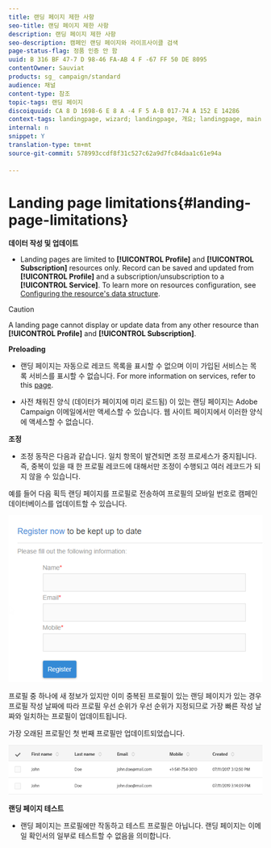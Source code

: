 ```yaml
---
title: 랜딩 페이지 제한 사항
seo-title: 랜딩 페이지 제한 사항
description: 랜딩 페이지 제한 사항
seo-description: 캠페인 랜딩 페이지와 라이프사이클 검색
page-status-flag: 정품 인증 안 함
uuid: B 316 BF 47-7 D 98-46 FA-AB 4 F -67 FF 50 DE 8095
contentOwner: Sauviat
products: sg_ campaign/standard
audience: 채널
content-type: 참조
topic-tags: 랜딩 페이지
discoiquuid: CA 8 D 1698-6 E 8 A -4 F 5 A-B 017-74 A 152 E 14286
context-tags: landingpage, wizard; landingpage, 개요; landingpage, main
internal: n
snippet: Y
translation-type: tm+mt
source-git-commit: 578993ccdf8f31c527c62a9d7fc84daa1c61e94a

---
```



# Landing page limitations{#landing-page-limitations}

**데이터 작성 및 업데이트**

* Landing pages are limited to **[!UICONTROL Profile]** and **[!UICONTROL Subscription]** resources only. Record can be saved and updated from **[!UICONTROL Profile]** and a subscription/unsubscription to a **[!UICONTROL Service]**.
To learn more on resources configuration, see [Configuring the resource's data structure](../../developing/using/configuring-the-resource-s-data-structure.md).

>[!CAUTION]
>
> A landing page cannot display or update data from any other resource than **[!UICONTROL Profile]** and **[!UICONTROL Subscription]**.

**Preloading**

* 랜딩 페이지는 자동으로 레코드 목록을 표시할 수 없으며 이미 가입된 서비스는 목록 서비스를 표시할 수 없습니다. For more information on services, refer to this [page](../../audiences/using/creating-a-service.md).

* 사전 채워진 양식 (데이터가 페이지에 미리 로드됨) 이 있는 랜딩 페이지는 Adobe Campaign 이메일에서만 액세스할 수 있습니다. 웹 사이트 페이지에서 이러한 양식에 액세스할 수 없습니다.

**조정**

* 조정 동작은 다음과 같습니다. 일치 항목이 발견되면 조정 프로세스가 중지됩니다. 즉, 중복이 있을 때 한 프로필 레코드에 대해서만 조정이 수행되고 여러 레코드가 되지 않을 수 있습니다.

예를 들어 다음 획득 랜딩 페이지를 프로필로 전송하여 프로필의 모바일 번호로 캠페인 데이터베이스를 업데이트할 수 있습니다.

![](assets/landing_page_limitation_1.png)

프로필 중 하나에 새 정보가 있지만 이미 중복된 프로필이 있는 랜딩 페이지가 있는 경우 프로필 작성 날짜에 따라 프로필 우선 순위가 우선 순위가 지정되므로 가장 빠른 작성 날짜와 일치하는 프로필이 업데이트됩니다.

가장 오래된 프로필인 첫 번째 프로필만 업데이트되었습니다.

![](assets/landing_page_limitation_2.png)

**랜딩 페이지 테스트**

* 랜딩 페이지는 프로필에만 작동하고 테스트 프로필은 아닙니다. 랜딩 페이지는 이메일 확인서의 일부로 테스트할 수 없음을 의미합니다.
